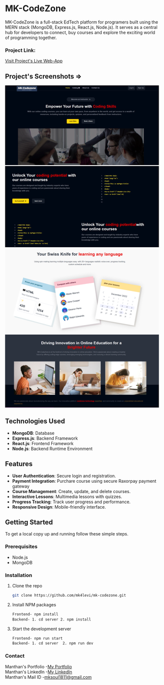 # MK-CodeZone

MK-CodeZone is a full-stack EdTech platform for programers built using the MERN stack (MongoDB, Express.js, React.js, Node.js). It serves as a central hub for developers to connect, buy courses and explore the exciting world of programming together.

### Project Link:

[Visit Project's Live Web-App](https://mk-codezone.vercel.app/)

## Project's Screenshots =>

![image](./src/assets/Images/ss1.png)
![image](./src/assets/Images/ss2.png)
![image](./src/assets/Images/ss3.png)
![image](./src/assets/Images/ss4.png)

## Technologies Used

- **MongoDB**: Database
- **Express.js**: Backend Framework
- **React.js**: Frontend Framework
- **Node.js**: Backend Runtime Environment

## Features

- **User Authentication**: Secure login and registration.
- **Payment Integration**: Purchare course using secure Raxorpay payment gateway
- **Course Management**: Create, update, and delete courses.
- **Interactive Lessons**: Multimedia lessons with quizzes.
- **Progress Tracking**: Track user progress and performance.
- **Responsive Design**: Mobile-friendly interface.

## Getting Started

To get a local copy up and running follow these simple steps.

### Prerequisites

- Node.js
- MongoDB

### Installation

1. Clone the repo

   ```sh
   git clone https://github.com/mk4levi/mk-codezone.git

   ```

2. Install NPM packages

   ```sh
   Frontend- npm install
   Backend- 1. cd server 2. npm install

   ```

3. Start the development server
   ```sh
   Frontend- npm run start
   Backend- 1. cd server  2. npm run dev
   ```

### Contact

Manthan's Portfolio -[My Portfolio](https://manthan-mk-portfolio.vercel.app/)<br>
Manthan's LinkedIn -[My LinkedIn](https://www.linkedin.com/in/mk4coder/)<br>
Manthan's Mail ID -[mksoul1811@gmail.com](mailto:mksoul1811@gmail.com)
